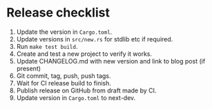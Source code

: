 # Release checklist

1. Update the version in `Cargo.toml`.
2. Update versions in `src/new.rs` for stdlib etc if required.
3. Run `make test build`.
4. Create and test a new project to verify it works.
5. Update CHANGELOG.md with new version and link to blog post (if present)
6. Git commit, tag, push, push tags.
7. Wait for CI release build to finish.
8. Publish release on GitHub from draft made by CI.
9. Update version in `Cargo.toml` to next-dev.
